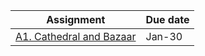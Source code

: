 | Assignment                                                        | Due date         |
|-------------------------------------------------------------------|------------------|
| [A1. Cathedral and Bazaar](A1.cathbaz.md)                         | Jan-30           |

